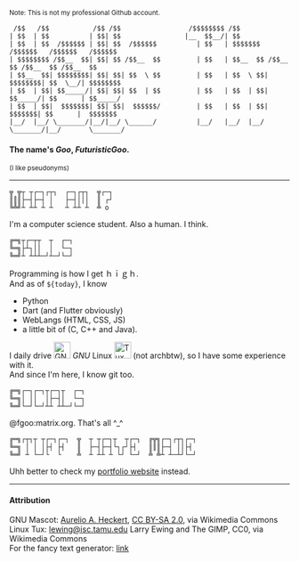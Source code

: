 <sup>Note: This is not my professional Github account. </sup>
```
 /$$   /$$           /$$ /$$                 /$$$$$$$$ /$$                                    
| $$  | $$          | $$| $$                |__  $$__/| $$                                    
| $$  | $$  /$$$$$$ | $$| $$  /$$$$$$          | $$   | $$$$$$$   /$$$$$$   /$$$$$$   /$$$$$$ 
| $$$$$$$$ /$$__  $$| $$| $$ /$$__  $$         | $$   | $$__  $$ /$$__  $$ /$$__  $$ /$$__  $$
| $$__  $$| $$$$$$$$| $$| $$| $$  \ $$         | $$   | $$  \ $$| $$$$$$$$| $$  \__/| $$$$$$$$
| $$  | $$| $$_____/| $$| $$| $$  | $$         | $$   | $$  | $$| $$_____/| $$      | $$_____/
| $$  | $$|  $$$$$$$| $$| $$|  $$$$$$/         | $$   | $$  | $$|  $$$$$$$| $$      |  $$$$$$$
|__/  |__/ \_______/|__/|__/ \______/          |__/   |__/  |__/ \_______/|__/       \_______/
```


#### The name's <em>Goo</em>, <em><strong>FuturisticGoo</strong></em>.  
<sup>(I like pseudonyms)<sup>

---
```
╦ ╦┬ ┬┌─┐┌┬┐  ┌─┐┌┬┐  ╦┌─┐
║║║├─┤├─┤ │   ├─┤│││  ║ ┌┘
╚╩╝┴ ┴┴ ┴ ┴   ┴ ┴┴ ┴  ╩ o 
```
I'm a computer science student. Also a human. I think.

```
╔═╗┬┌─┬┬  ┬  ┌─┐
╚═╗├┴┐││  │  └─┐
╚═╝┴ ┴┴┴─┘┴─┘└─┘
```
Programming is how I get ｈｉｇｈ.  
And as of <code>${today}</code>, I know
- Python
- Dart (and Flutter obviously)
- WebLangs (HTML, CSS, JS)
- a little bit of (C, C++ and Java).

I daily drive <img src="https://upload.wikimedia.org/wikipedia/commons/2/22/Heckert_GNU_white.svg" alt="GNU" height="30"> <em>GNU</em> Linux  <img src="https://upload.wikimedia.org/wikipedia/commons/3/35/Tux.svg" alt="Tux Penguin" height="30"/> (not archbtw), so I have some experience with it.   
And since I'm here, I know git too.
```
╔═╗┌─┐┌─┐┬┌─┐┬  ┌─┐
╚═╗│ ││  │├─┤│  └─┐
╚═╝└─┘└─┘┴┴ ┴┴─┘└─┘
```
@fgoo:matrix.org. That's all ⁠^⁠_^

```
╔═╗┌┬┐┬ ┬┌─┐┌─┐  ╦  ┬ ┬┌─┐┬  ┬┌─┐  ╔╦╗┌─┐┌┬┐┌─┐
╚═╗ │ │ │├┤ ├┤   ║  ├─┤├─┤└┐┌┘├┤   ║║║├─┤ ││├┤ 
╚═╝ ┴ └─┘└  └    ╩  ┴ ┴┴ ┴ └┘ └─┘  ╩ ╩┴ ┴─┴┘└─┘
```
Uhh better to check my [portfolio website](https://futuristicgoo.github.io/) instead.

---
#### Attribution
GNU Mascot: <a href="https://commons.wikimedia.org/wiki/File:Heckert_GNU_white.svg">Aurelio A. Heckert</a>, <a href="https://creativecommons.org/licenses/by-sa/2.0">CC BY-SA 2.0</a>, via Wikimedia Commons  
Linux Tux: <a href="https://commons.wikimedia.org/wiki/File:Tux.svg">lewing@isc.tamu.edu Larry Ewing and The GIMP</a>, CC0, via Wikimedia Commons    
For the fancy text generator: <a href="https://patorjk.com/software/taag/">link</a>
